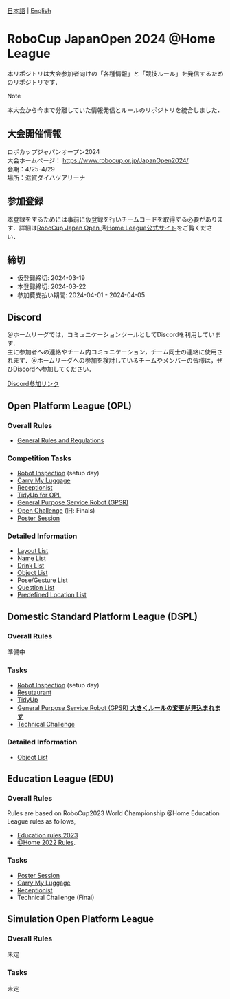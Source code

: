 [日本語](README.md) | [English](README_en.md)

# RoboCup JapanOpen 2024 @Home League

本リポジトリは大会参加者向けの「各種情報」と「競技ルール」を発信するためのリポジトリです．

> [!NOTE]  
> 本大会から今まで分離していた情報発信とルールのリポジトリを統合しました．


## 大会開催情報

ロボカップジャパンオープン2024  
大会ホームページ： https://www.robocup.or.jp/JapanOpen2024/  
会期：4/25-4/29  
場所：滋賀ダイハツアリーナ  

## 参加登録
本登録をするためには事前に仮登録を行いチームコードを取得する必要があります．詳細は[RoboCup Japan Open @Home League公式サイト](https://sites.google.com/site/robocuphomejapan/japanopen2024)をご覧ください．

## 締切
- 仮登録締切: 2024-03-19
- 本登録締切: 2024-03-22
- 参加費支払い期間: 2024-04-01 - 2024-04-05


## Discord

＠ホームリーグでは，コミュニケーションツールとしてDiscordを利用しています．  
主に参加者への連絡やチーム内コミュニケーション，チーム同士の連絡に使用されます．＠ホームリーグへの参加を検討しているチームやメンバーの皆様は，ぜひDiscordへ参加してください．

[Discord参加リンク](https://discord.gg/8gJYJqUVZA)


## Open Platform League (OPL)

### Overall Rules

- [General Rules and Regulations](rules/OPL/gr_ja.md)

### Competition Tasks

- [Robot Inspection](rules/OPL/ri_ja.md) (setup day)
- [Carry My Luggage](rules/OPL/cml_ja.md)
- [Receptionist](rules/OPL/rc_ja.md)
- [TidyUp for OPL](rules/OPL/tu_ja.md)
- [General Purpose Service Robot (GPSR)](rules/OPL/gpsr_ja.md)
- [Open Challenge](rules/OPL/oc_ja.md) (旧: Finals)
- [Poster Session](rules/OPL/ps_ja.md)

### Detailed Information

- [Layout List](rules/OPL/sd/layout_list.md)
- [Name List](rules/OPL/sd/name_list.md)
- [Drink List](rules/OPL/sd/drink_list.md)
- [Object List](rules/OPL/sd/object_info.md)
- [Pose/Gesture List](rules/OPL/sd/pose_gesture_list.md)
- [Question List](rules/OPL/sd/question_list.md)
- [Predefined Location List](rules/OPL/sd/pd_loc_list.md)


## Domestic Standard Platform League (DSPL)

### Overall Rules
準備中

### Tasks
- [Robot Inspection](rules/DSPL/robotinspection.md) (setup day)
- [Resutaurant](rules/DSPL/restaurant.md)
- [TidyUp](rules/DSPL/tidyup.md)
- [General Purpose Service Robot (GPSR) **大きくルールの変更が見込まれます**](rules/DSPL/gpsr.md)
- [Technical Challenge](rules/DSPL/technical_challenge.md)

### Detailed Information
- [Object List](rules/DSPL/dspl_objects_with_predefined_location.pdf)

## Education League (EDU)

### Overall Rules
Rules are based on RoboCup2023 World Championship @Home Education League rules as follows,　
- [Education rules 2023](https://docs.google.com/document/d/1cHRMwnPajsPiEZNw1celFjHG1CSGTA2uyJ2VcAoEuoc/edit?usp=sharing)
- [@Home 2022 Rules](https://athome.robocup.org/wp-content/uploads/2022_rulebook.pdf).

### Tasks
- [Poster Session](rules/EDU/poster_ja.md) 
- [Carry My Luggage](rules/EDU/cml_ja.md)
- [Receptionist](rules/EDU/rc_jp.md)
- Technical Challenge (Final)

## Simulation Open Platform League

### Overall Rules
未定

### Tasks
未定
